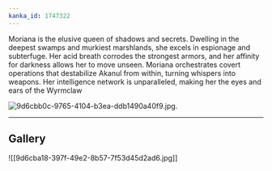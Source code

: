 ```yaml
---
kanka_id: 1747322
---
```


Moriana is the elusive queen of shadows and secrets. Dwelling in the deepest swamps and murkiest marshlands, she excels in espionage and subterfuge. Her acid breath corrodes the strongest armors, and her affinity for darkness allows her to move unseen. Moriana orchestrates covert operations that destabilize Akanul from within, turning whispers into weapons. Her intelligence network is unparalleled, making her the eyes and ears of the Wyrmclaw

![9d6cbb0c-9765-4104-b3ea-ddb1490a40f9.jpg](https://d3a4xjr8r2ldhu.cloudfront.net/campaigns/273567/9d6cbb0c-9765-4104-b3ea-ddb1490a40f9.jpg).

***
## Gallery
![[9d6cba18-397f-49e2-8b57-7f53d45d2ad6.jpg]]